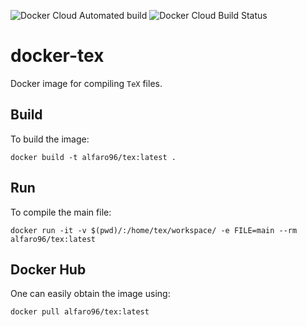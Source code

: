 ![Docker Cloud Automated build](https://img.shields.io/docker/cloud/automated/alfaro96/tex.svg)
![Docker Cloud Build Status](https://img.shields.io/docker/cloud/build/alfaro96/tex.svg)

# docker-tex

Docker image for compiling `TeX` files.

## Build

To build the image:

```
docker build -t alfaro96/tex:latest .
```

## Run

To compile the main file:

```
docker run -it -v $(pwd)/:/home/tex/workspace/ -e FILE=main --rm alfaro96/tex:latest
```

## Docker Hub

One can easily obtain the image using:

```
docker pull alfaro96/tex:latest
```
